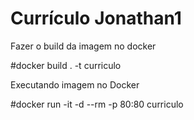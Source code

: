 # Currículo Jonathan1

Fazer o build da imagem no docker

#docker build . -t curriculo

Executando imagem no Docker

#docker run -it -d --rm -p 80:80 curriculo
